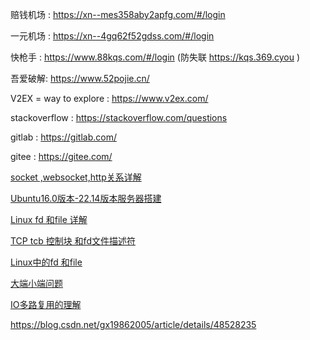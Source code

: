 赔钱机场 :   https://xn--mes358aby2apfg.com/#/login

一元机场 : https://xn--4gq62f52gdss.com/#/login

快枪手 :  https://www.88kqs.com/#/login (防失联 https://kqs.369.cyou )


吾爱破解: https://www.52pojie.cn/

V2EX = way to explore  : https://www.v2ex.com/

stackoverflow : https://stackoverflow.com/questions

gitlab : https://gitlab.com/

gitee : https://gitee.com/


[socket ,websocket,http关系详解](https://blog.csdn.net/qq_23232637/article/details/143312256?spm=1001.2014.3001.5501)

[Ubuntu16.0版本-22.14版本服务器搭建](https://blog.csdn.net/qq_23232637/article/details/143312234?spm=1001.2014.3001.5501)

 [Linux  fd 和file 详解](https://blog.csdn.net/qq_23232637/article/details/143312142?spm=1001.2014.3001.5501)

[TCP tcb 控制块 和fd文件描述符](https://blog.csdn.net/qq_23232637/article/details/143312186?spm=1001.2014.3001.5501) 

[Linux中的fd 和file](https://blog.csdn.net/qq_23232637/article/details/143312142?spm=1001.2014.3001.5501)

[大端小端问题  ](https://blog.csdn.net/qq_23232637/article/details/136120999?spm=1001.2014.3001.5501)

[IO多路复用的理解 ](https://blog.csdn.net/qq_23232637/article/details/135912540?spm=1001.2014.3001.5501)


https://blog.csdn.net/gx19862005/article/details/48528235
